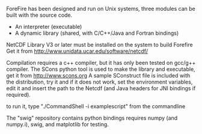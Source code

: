 ForeFire has been designed and run on Unix systems, three modules can be built with the source code.

  - An interpreter (executable)
  - A dynamic library (shared, with C/C++/Java and Fortran bindings)

NetCDF  Library V3 or later must be installed on the system to build Forefire
Get it from http://www.unidata.ucar.edu/software/netcdf/

Compilation requires a c++ compiler, but it has only been tested on gcc/g++ compiler.
The SCons python tool is used to make the library and executable, get it from  http://www.scons.org
A sample SConstruct file is included with the distribution, try it and if it does not work, set the environment variables, edit it and insert the path to the Netcdf (and Java headers for JNI bindings if required).

to run it, type "./CommandShell -i examplescript" from the commandline

The "swig" repository contains python bindings requires numpy (and numpy.i), swig, and matplotlib for testing. 

